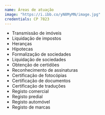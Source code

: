 ```yaml
---
name: Áreas de atuação
image: "https://i.ibb.co/yN8MyMN/image.jpg"
credentials: CP 7823
---
```


- Transmissão de imóveis
- Liquidação de impostos
- Heranças
- Hipotecas
- Formalização de sociedades
- Liquidação de sociedades
- Obtenção de certidões
- Reconhecimento de assinaturas
- Certificação de fotocópias
- Certificação de documentos
- Certificação de traduções
- Registo comercial
- Registo predial
- Registo automóvel
- Registo de marcas
